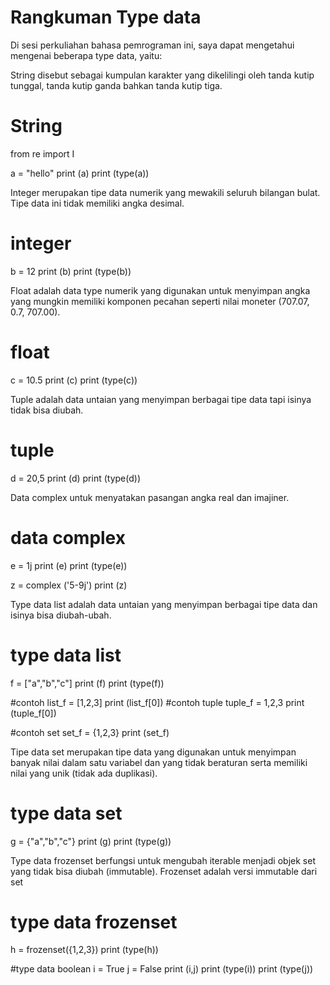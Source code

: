 # Rangkuman Type data
Di sesi perkuliahan bahasa pemrograman ini, saya dapat mengetahui mengenai beberapa type data, yaitu:

String disebut sebagai kumpulan karakter yang dikelilingi oleh tanda kutip tunggal, tanda kutip ganda bahkan tanda kutip tiga.
# String
from re import I


a = "hello"
print (a)
print (type(a))

Integer merupakan tipe data numerik yang mewakili seluruh bilangan bulat. Tipe data ini tidak memiliki angka desimal.
# integer
b = 12
print (b)
print (type(b))

Float adalah data type numerik yang digunakan untuk menyimpan angka yang mungkin memiliki komponen pecahan seperti nilai moneter (707.07, 0.7, 707.00).
# float
c = 10.5
print (c)
print (type(c))

Tuple adalah data untaian yang menyimpan berbagai tipe data tapi isinya tidak bisa diubah.
# tuple
d = 20,5
print (d)
print (type(d))

Data complex untuk menyatakan pasangan angka real dan imajiner.
# data complex
e = 1j
print (e)
print (type(e))

z = complex ('5-9j')
print (z)

Type data list adalah data untaian yang menyimpan berbagai tipe data dan isinya bisa diubah-ubah.
# type data list
f = ["a","b","c"]
print (f)
print (type(f))

#contoh 
list_f = [1,2,3]
print (list_f[0])
#contoh tuple
tuple_f = 1,2,3
print (tuple_f[0])

#contoh set
set_f = {1,2,3}
print (set_f)

Tipe data set merupakan tipe data yang digunakan untuk menyimpan banyak nilai dalam satu variabel dan yang tidak beraturan serta memiliki nilai yang unik (tidak ada duplikasi).
# type data set
g = {"a","b","c"}
print (g)
print (type(g))

Type data frozenset berfungsi untuk mengubah iterable menjadi objek set yang tidak bisa diubah (immutable). Frozenset adalah versi immutable dari set
# type data frozenset
h = frozenset({1,2,3})
print (type(h))

#type data boolean
i = True
j = False
print (i,j)
print (type(i))
print (type(j))